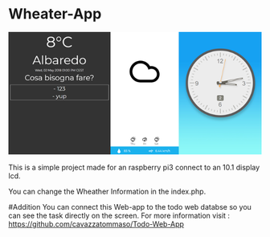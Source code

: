 # Wheater-App
![Wheater-App](https://github.com/cavazzatommaso/Wheater-App/blob/master/Immagine.png)

This is a simple project made for an raspberry pi3 connect to an 10.1 display lcd.

You can change the Wheather Information in the index.php.

#Addition
You can connect this Web-app to the todo web databse so you can see the task directly on the screen.
For more information visit : https://github.com/cavazzatommaso/Todo-Web-App
